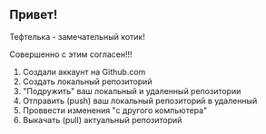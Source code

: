 ## Привет!

Тефтелька - замечательный котик!

Совершенно с этим согласен!!!

1. Создали аккаунт на Github.com
2. Создать локальный репозиторий
3. "Подружить" ваш локальный и удаленный репозитории
4. Отправить (push) ваш локальный репозиторий в удаленный
5. Проввести изменения "с другого компьютера"
6. Выкачать (pull) актуальный репозиторий